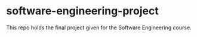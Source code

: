 # software-engineering-project
This repo holds the final project given for the Software Engineering course.
